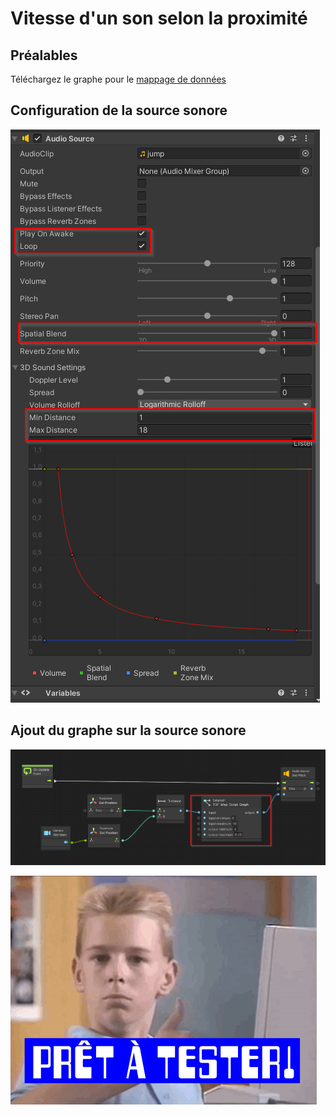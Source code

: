 # Vitesse d'un son selon la proximité

## Préalables

Téléchargez le graphe pour le [mappage de données](./map/map.md)

## Configuration de la source sonore

![Configurez la source sonore pour l'esapce 3D](./configuration_source_sonore.png)

## Ajout du graphe sur la source sonore

![Ajoutez un Script Graph au GameObject de la source sonore et reproduisez-y ce graphe (glissez le «TOF Map Script Graph» téléchargé précédemment à parir de vos assets)](./graphe_source_sonore.png)


![](../pet.png)